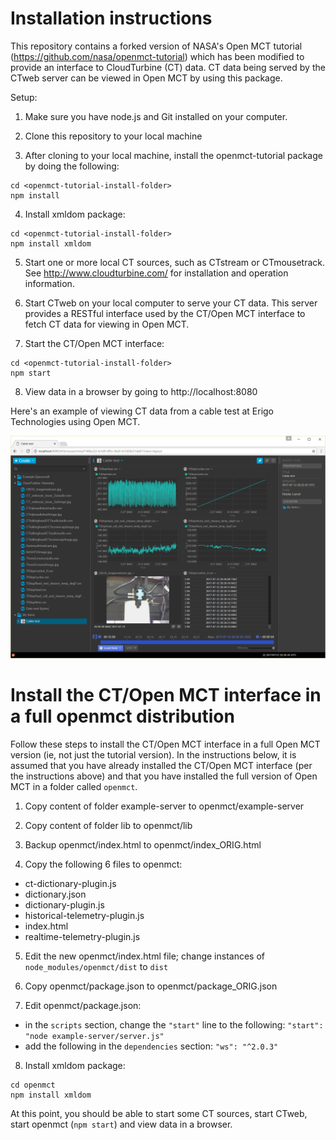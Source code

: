 # Installation instructions

This repository contains a forked version of NASA's Open MCT tutorial (https://github.com/nasa/openmct-tutorial) which has been modified to provide an interface to CloudTurbine (CT) data.  CT data being served by the CTweb server can be viewed in Open MCT by using this package.

Setup:

1. Make sure you have node.js and Git installed on your computer.

2. Clone this repository to your local machine

3. After cloning to your local machine, install the openmct-tutorial package by doing the following:
```
cd <openmct-tutorial-install-folder>
npm install
```

4. Install xmldom package:
```
cd <openmct-tutorial-install-folder>
npm install xmldom
```

5. Start one or more local CT sources, such as CTstream or CTmousetrack.  See http://www.cloudturbine.com/ for installation and operation information.

6. Start CTweb on your local computer to serve your CT data.  This server provides a RESTful interface used by the CT/Open MCT interface to fetch CT data for viewing in Open MCT.

7. Start the CT/Open MCT interface:
```
cd <openmct-tutorial-install-folder>
npm start
```

8. View data in a browser by going to http://localhost:8080

Here's an example of viewing CT data from a cable test at Erigo Technologies using Open MCT.

![](images/CBOS_data_in_OpenMCT.png)

# Install the CT/Open MCT interface in a full openmct distribution

Follow these steps to install the CT/Open MCT interface in a full Open MCT version (ie, not just the tutorial version).  In the instructions below, it is assumed that you have already installed the CT/Open MCT interface (per the instructions above) and that you have installed the full version of Open MCT in a folder called ```openmct```.

1. Copy content of folder example-server to openmct/example-server

2. Copy content of folder lib to openmct/lib

3. Backup openmct/index.html to openmct/index_ORIG.html

4. Copy the following 6 files to openmct:
  * ct-dictionary-plugin.js
  * dictionary.json
  * dictionary-plugin.js
  * historical-telemetry-plugin.js
  * index.html
  * realtime-telemetry-plugin.js

5. Edit the new openmct/index.html file; change instances of `node_modules/openmct/dist` to `dist`

6. Copy openmct/package.json to openmct/package_ORIG.json

7. Edit openmct/package.json:
  * in the `scripts` section, change the `"start"` line to the following: `"start": "node example-server/server.js"`
  * add the following in the `dependencies` section: `"ws": "^2.0.3"`

8. Install xmldom package:
```
cd openmct
npm install xmldom
```

At this point, you should be able to start some CT sources, start CTweb, start openmct (```npm start```) and view data in a browser.
